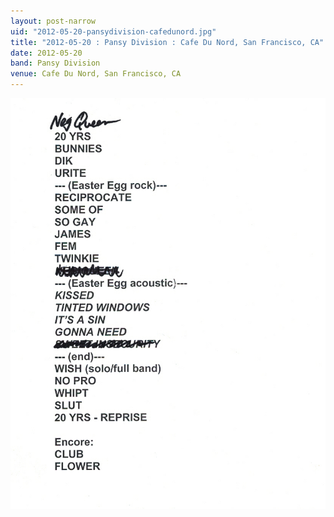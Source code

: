```yaml
---
layout: post-narrow
uid: "2012-05-20-pansydivision-cafedunord.jpg"
title: "2012-05-20 : Pansy Division : Cafe Du Nord, San Francisco, CA"
date: 2012-05-20
band: Pansy Division
venue: Cafe Du Nord, San Francisco, CA
---
```


<div class="showcase">
  <img src="/img/2012/05/20120520-PansyDivision-CafeDuNord.jpg" alt="2012-05-20-pansydivision-cafedunord.jpg">
</div>
